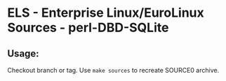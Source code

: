# ELS - Enterprise Linux/EuroLinux Sources - perl-DBD-SQLite
 
## Usage:
  Checkout branch or tag. Use `make sources` to recreate  SOURCE0 archive.

